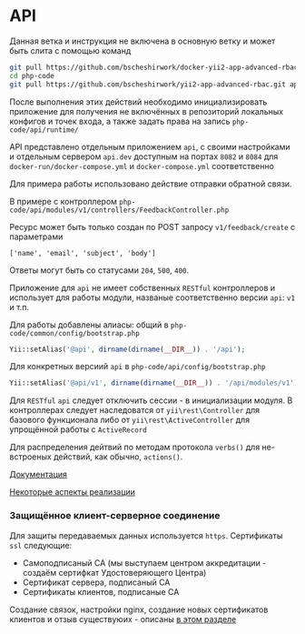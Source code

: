 # API

Данная ветка и инструкция не включена в основную ветку и может быть слита с помощью команд 
```sh
git pull https://github.com/bscheshirwork/docker-yii2-app-advanced-rbac.git api
cd php-code
git pull https://github.com/bscheshirwork/yii2-app-advanced-rbac.git api
```

После выполнения этих действий необходимо инициализировать приложение для получения не включённых в репозиторий 
локальных конфигов и точек входа, а также задать права на запись
`php-code/api/runtime/`

API представлено отдельным приложением `api`, с своими настройками и отдельным сервером `api.dev` доступным на портах
`8082` и `8084` для `docker-run/docker-compose.yml` и `docker-compose.yml` соответственно

Для примера работы использовано действие отправки обратной связи.

В примере с контроллером
`php-code/api/modules/v1/controllers/FeedbackController.php`

Ресурс может быть только создан по POST запросу `v1/feedback/create` с параметрами
```
['name', 'email', 'subject', 'body']
```
Ответы могут быть со статусами `204`, `500`, `400`.

Приложение для `api` не имеет собственных `RESTful` контроллеров и использует для работы модули, 
названые соответственно версии `api`: `v1` и т.п.

Для работы добавлены алиасы: общий в `php-code/common/config/bootstrap.php`
```php
Yii::setAlias('@api', dirname(dirname(__DIR__)) . '/api');
```

Для конкретных версиий `api` в `php-code/api/config/bootstrap.php`
```php
Yii::setAlias('@api/v1', dirname(dirname(__DIR__)) . '/api/modules/v1');
```

Для `RESTful` `api` следует отключить сессии - в инициализации модуля. В контроллерах следует наследоватся от 
`yii\rest\Controller` для базового функционала либо от `yii\rest\ActiveController` для упрощённой работы с `ActiveRecord`

Для распределения дейтвий по методам протокола `verbs()` для не-встроеных действий, как обычно, `actions()`.

[Документация](https://github.com/yiisoft/yii2/tree/master/docs/guide-ru#%D0%92%D0%B5%D0%B1-%D1%81%D0%B5%D1%80%D0%B2%D0%B8%D1%81%D1%8B-rest)

[Некоторые аспекты реализации](http://developer.uz/blog/tag/rest-api/)

### Защищённое клиент-серверное соединение

Для защиты передаваемых данных используется `https`. Сертификаты `ssl` следующие:
- Самоподписаный CA (мы выступаем центром аккредитации - создаём сертифкат Удостоверяющего Центра)
- Сертификат сервера, подписаный CA
- Сертификаты клиентов, подписаные CA

Создание связок, настройки nginx, создание новых сертификатов клиентов и отзыв существуюих - описаны [в этом разделе](about-api-ssl.md)
